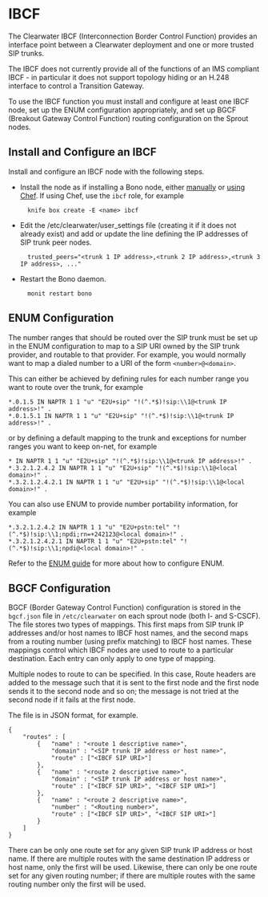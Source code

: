 # IBCF

The Clearwater IBCF (Interconnection Border Control Function) provides an interface point between a Clearwater deployment and one or more trusted SIP trunks.

The IBCF does not currently provide all of the functions of an IMS compliant IBCF - in particular it does not support topology hiding or an H.248 interface to control a Transition Gateway.

To use the IBCF function you must install and configure at least one IBCF node, set up the ENUM configuration appropriately, and set up BGCF (Breakout Gateway Control Function) routing configuration on the Sprout nodes.

## Install and Configure an IBCF

Install and configure an IBCF node with the following steps.

- Install the node as if installing a Bono node, either [manually](Manual_Install) or [using Chef](Automated_Install).  If using Chef, use the `ibcf` role, for example

        knife box create -E <name> ibcf

- Edit the /etc/clearwater/user_settings file (creating it if it does not already exist) and add or update the line defining the IP addresses of SIP trunk peer nodes.

        trusted_peers="<trunk 1 IP address>,<trunk 2 IP address>,<trunk 3 IP address>, ..."

- Restart the Bono daemon.

        monit restart bono

## ENUM Configuration

The number ranges that should be routed over the SIP trunk must be set up in the ENUM configuration to map to a SIP URI owned by the SIP trunk provider, and routable to that provider.  For example, you would normally want to map a dialed number to a URI of the form `<number>@<domain>`.

This can either be achieved by defining rules for each number range you want to route over the trunk, for example

    *.0.1.5 IN NAPTR 1 1 "u" "E2U+sip" "!(^.*$)!sip:\\1@<trunk IP address>!" .
    *.0.1.5.1 IN NAPTR 1 1 "u" "E2U+sip" "!(^.*$)!sip:\\1@<trunk IP address>!" .

or by defining a default mapping to the trunk and exceptions for number ranges you want to keep on-net, for example

    * IN NAPTR 1 1 "u" "E2U+sip" "!(^.*$)!sip:\\1@<trunk IP address>!" .
    *.3.2.1.2.4.2 IN NAPTR 1 1 "u" "E2U+sip" "!(^.*$)!sip:\\1@<local domain>!" .
    *.3.2.1.2.4.2.1 IN NAPTR 1 1 "u" "E2U+sip" "!(^.*$)!sip:\\1@<local domain>!" .

You can also use ENUM to provide number portability information, for example

    *.3.2.1.2.4.2 IN NAPTR 1 1 "u" "E2U+pstn:tel" "!(^.*$)!sip:\\1;npdi;rn=+242123@<local domain>!" .
    *.3.2.1.2.4.2.1 IN NAPTR 1 1 "u" "E2U+pstn:tel" "!(^.*$)!sip:\\1;npdi@<local domain>!" .

Refer to the [ENUM guide](ENUM) for more about how to configure ENUM.

## BGCF Configuration

BGCF (Border Gateway Control Function) configuration is stored in the `bgcf.json` file in `/etc/clearwater` on each sprout node (both I- and S-CSCF).  The file stores two types of mappings. This first maps from SIP trunk IP addresses and/or host names to IBCF host names, and the second maps from a routing number (using prefix matching) to IBCF host names. These mappings control which IBCF nodes are used to route to a particular destination. Each entry can only apply to one type of mapping. 

Multiple nodes to route to can be specified. In this case, Route headers are added to the message such that it is sent to the first node and the first node sends it to the second node and so on; the message is not tried at the second node if it fails at the first node.

The file is in JSON format, for example.

    {
        "routes" : [
            {   "name" : "<route 1 descriptive name>",
                "domain" : "<SIP trunk IP address or host name>",
                "route" : ["<IBCF SIP URI>"]
            },
            {   "name" : "<route 2 descriptive name>",
                "domain" : "<SIP trunk IP address or host name>",
                "route" : ["<IBCF SIP URI>", "<IBCF SIP URI>"]
            },
            {   "name" : "<route 2 descriptive name>",
                "number" : "<Routing number>",
                "route" : ["<IBCF SIP URI>", "<IBCF SIP URI>"]
            }
        ]
    }

There can be only one route set for any given SIP trunk IP address or host name.  If there are multiple routes with the same destination IP address or host name, only the first will be used. Likewise, there can only be one route set for any given routing number; if there are multiple routes with the same routing number only the first will be used. 
